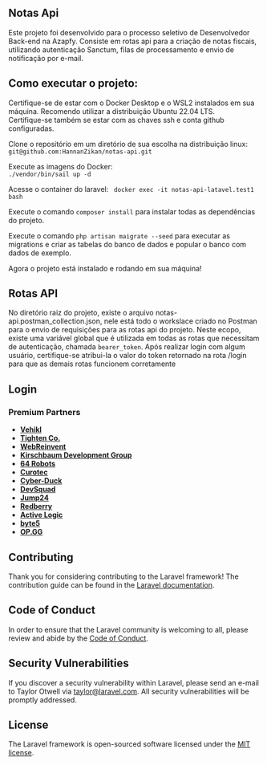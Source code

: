 ## Notas Api

Este projeto foi desenvolvido para o processo seletivo de Desenvolvedor Back-end na Azapfy.
Consiste em rotas api para a criação de notas fiscais, utilizando autenticação Sanctum, filas de processamento e envio de notificação por e-mail.


## Como executar o projeto:

Certifique-se de estar com o Docker Desktop e o WSL2 instalados em sua máquina. Recomendo utilizar a distribuição Ubuntu 22.04 LTS.<br>
Certifique-se também se estar com as chaves ssh e conta github configuradas.

Clone o repositório em um diretório de sua escolha na distribuição linux: <br>
`` git@github.com:HannanZikan/notas-api.git ``

Execute as imagens do Docker: <br>
`` ./vendor/bin/sail up -d ``

Acesse o container do laravel:
`` docker exec -it notas-api-latavel.test1 bash``

Execute o comando `` composer install `` para instalar todas as dependências do projeto.

Execute o comando ``php artisan maigrate --seed`` para executar as migrations e criar as tabelas do banco de dados e popular o banco com dados de exemplo.

Agora o projeto está instalado e rodando em sua máquina!

## Rotas API

No diretório raiz do projeto, existe o arquivo notas-api.postman_collection.json, nele está todo o workslace criado no Postman para o envio de requisições para as rotas api do projeto.
Neste ecopo, existe uma variável global que é utilizada em todas as rotas que necessitam de autenticação, chamada ``bearer_token``. Após realizar login com algum usuário, certifique-se atribui-la o valor do token retornado na rota /login para que as demais rotas funcionem corretamente

## Login



### Premium Partners

- **[Vehikl](https://vehikl.com/)**
- **[Tighten Co.](https://tighten.co)**
- **[WebReinvent](https://webreinvent.com/)**
- **[Kirschbaum Development Group](https://kirschbaumdevelopment.com)**
- **[64 Robots](https://64robots.com)**
- **[Curotec](https://www.curotec.com/services/technologies/laravel/)**
- **[Cyber-Duck](https://cyber-duck.co.uk)**
- **[DevSquad](https://devsquad.com/hire-laravel-developers)**
- **[Jump24](https://jump24.co.uk)**
- **[Redberry](https://redberry.international/laravel/)**
- **[Active Logic](https://activelogic.com)**
- **[byte5](https://byte5.de)**
- **[OP.GG](https://op.gg)**

## Contributing

Thank you for considering contributing to the Laravel framework! The contribution guide can be found in the [Laravel documentation](https://laravel.com/docs/contributions).

## Code of Conduct

In order to ensure that the Laravel community is welcoming to all, please review and abide by the [Code of Conduct](https://laravel.com/docs/contributions#code-of-conduct).

## Security Vulnerabilities

If you discover a security vulnerability within Laravel, please send an e-mail to Taylor Otwell via [taylor@laravel.com](mailto:taylor@laravel.com). All security vulnerabilities will be promptly addressed.

## License

The Laravel framework is open-sourced software licensed under the [MIT license](https://opensource.org/licenses/MIT).
